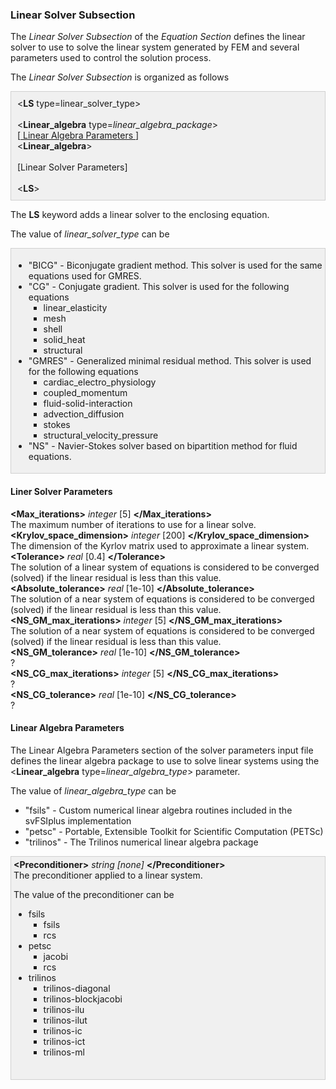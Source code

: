 <!-- ============================================================== -->
<!-- ==================== Linear Solver Subsection ================ -->
<!-- ============================================================== -->

<h3 id="liner_solver_subsection"> Linear Solver Subsection </h3>
The <i>Linear Solver Subsection</i> of the <i>Equation Section</i> defines the linear solver to use to solve the 
linear system generated by FEM and several parameters used to control the solution process.

The <i>Linear Solver Subsection</i> is organized as follows
<div style="background-color: #F0F0F0; padding: 10px; border: 1px solid #d0d0d0; border-left: 1px solid #d0d0d0">
&lt;<strong>LS</strong> type=linear_solver_type</i>&gt;
<br><br>
&lt;<strong>Linear_algebra</strong> type=<i>linear_algebra_package</i>&gt;<br>
[<a href="#liner_algebra_parameters"> Linear Algebra Parameters </a> ]
<br>
&lt;<strong>Linear_algebra</strong>&gt;<br>
<br>
[Linear Solver Parameters]
<br><br>
&lt;<strong>LS</strong>&gt;
</div>

The <strong>LS</strong> keyword adds a linear solver to the enclosing equation.

The value of <i>linear_solver_type</i> can be

<div style="background-color: #F0F0F0; padding: 4px; border: 1px solid #d0d0d0; border-left: 1px solid #d0d0d0">

<ul style="list-style-type:disc;">

  <li> "BICG" - Biconjugate gradient method. This solver is used for the same equations used for GMRES. </li>
  <li> "CG" - Conjugate gradient.  This solver is used for the following equations
     <ul style="list-style-type:square;">
       <li> linear_elasticity </li>
       <li> mesh </li>
       <li> shell </li>
       <li> solid_heat </li>
       <li> structural </li>
     </ul>
  </li>
  <li> "GMRES" - Generalized minimal residual method. This solver is used for the following equations
     <ul style="list-style-type:square;">
       <li> cardiac_electro_physiology </li>
       <li> coupled_momentum </li>
       <li> fluid-solid-interaction </li>
       <li> advection_diffusion </li>
       <li> stokes </li>
       <li> structural_velocity_pressure </li>
     </ul>
  </li>
  <li> "NS" - Navier-Stokes solver based on bipartition method for fluid equations. </li>

</ul>
</div>

<!-- --------------------------------- -->
<!-- ----- Liner solver parameters --- -->
<!-- --------------------------------- -->

<h4 id="liner_solver_parameters"> Liner Solver Parameters </h4>
<div class="bc_param_div">
<strong>&lt;Max_iterations&gt;</strong> <i>integer</i> [5]  <nobr>
<strong>&lt;/Max_iterations&gt;</strong>
</nobr><br>
The maximum number of iterations to use for a linear solve.
<br>
<strong>&lt;Krylov_space_dimension&gt;</strong> <i>integer</i> [200]  <nobr>
<strong>&lt;/Krylov_space_dimension&gt;</strong>
</nobr><br>
The dimension of the Kyrlov matrix used to approximate a linear system.
<br>
<strong>&lt;Tolerance&gt;</strong> <i>real</i> [0.4]  <nobr>
<strong>&lt;/Tolerance&gt;</strong>
</nobr><br>
The solution of a linear system of equations is considered to be converged (solved) if the linear residual is less than this value. 
<br>
<strong>&lt;Absolute_tolerance&gt;</strong> <i>real</i> [1e-10]  <nobr>
<strong>&lt;/Absolute_tolerance&gt;</strong>
</nobr><br>
The solution of a near system of equations is considered to be converged (solved) if the linear residual is less than this value.
<br>
<strong>&lt;NS_GM_max_iterations&gt;</strong> <i>integer</i> [5]  <nobr>
<strong>&lt;/NS_GM_max_iterations&gt;</strong>
</nobr><br>
The solution of a near system of equations is considered to be converged (solved) if the linear residual is less than this value.
<br>
<strong>&lt;NS_GM_tolerance&gt;</strong> <i>real</i> [1e-10]  <nobr>
<strong>&lt;/NS_GM_tolerance&gt;</strong>
</nobr><br>
? 
<br>
<strong>&lt;NS_CG_max_iterations&gt;</strong> <i>integer</i> [5]  <nobr>
<strong>&lt;/NS_CG_max_iterations&gt;</strong>
</nobr><br>
? 
<br>
<strong>&lt;NS_CG_tolerance&gt;</strong> <i>real</i> [1e-10]  <nobr>
<strong>&lt;/NS_CG_tolerance&gt;</strong>
</nobr><br>
? 
<br>
</div>

<!-- ============================================================== -->
<!-- ==================== Linear algebra parameter ================ -->
<!-- ============================================================== -->

<h4 id="liner_algebra_parameters"> Linear Algebra Parameters </h4>
The Linear Algebra Parameters section of the solver parameters input file defines the linear algebra package
to use to solve linear systems using the &lt;<strong>Linear_algebra</strong> type=<i>linear_algebra_type</i>&gt; parameter.

The value of <i>linear_algebra_type</i> can be

<ul style="list-style-type:disc;">
 <li> "fsils" - Custom numerical linear algebra routines included in the svFSIplus implementation </li>
 <li> "petsc" - Portable, Extensible Toolkit for Scientific Computation (PETSc) </li>
 <li> "trilinos" - The Trilinos numerical linear algebra package </li>
</ul>

<div style="background-color: #F0F0F0; padding: 4px; border: 1px solid #d0d0d0; border-left: 1px solid #d0d0d0">
<strong>&lt;Preconditioner&gt;</strong> <i>string [none] </i> <nobr>
<strong>&lt;/Preconditioner&gt;</strong>
</nobr><br>
The preconditioner applied to a linear system. 

The value of the preconditioner can be
<ul style="list-style-type:disc;">
  <li> fsils 
     <ul style="list-style-type:square;">
       <li> fsils</li>
       <li> rcs </li>
     </ul>
  </li>
  <li> petsc 
     <ul style="list-style-type:square;">
       <li> jacobi </li>
       <li> rcs </li>
     </ul>
  </li>
  <li> trilinos 
     <ul style="list-style-type:square;">
       <li> trilinos-diagonal </li>
       <li> trilinos-blockjacobi </li>
       <li> trilinos-ilu</li>
       <li> trilinos-ilut</li>
       <li> trilinos-ic</li>
       <li> trilinos-ict</li>
       <li> trilinos-ml</li>
     </ul>
  </li>
</ul>
<br>
</div>
